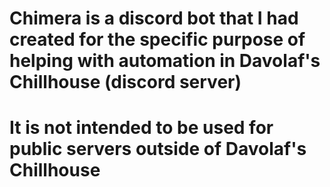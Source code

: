 # Chimera is a discord bot that I had created for the specific purpose of helping with automation in Davolaf's Chillhouse (discord server)
# It is not intended to be used for public servers outside of Davolaf's Chillhouse
